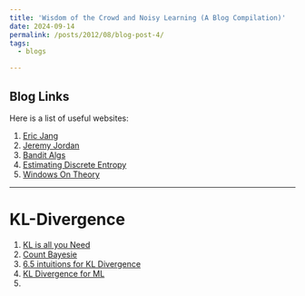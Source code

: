 ```yaml
---
title: 'Wisdom of the Crowd and Noisy Learning (A Blog Compilation)'
date: 2024-09-14
permalink: /posts/2012/08/blog-post-4/
tags:
  - blogs

---
```


## Blog Links

Here is a list of useful websites:

1. [Eric Jang](https://blog.evjang.com/2016/08/variational-bayes.html)
2. [Jeremy Jordan](https://www.jeremyjordan.me/)
3. [Bandit Algs](https://banditalgs.com/)
4. [Estimating Discrete Entropy](https://www.nowozin.net/sebastian/blog/estimating-discrete-entropy-part-1.html)
5. [Windows On Theory](https://windowsontheory.org/2021/01/15/ml-theory-with-bad-drawings/)

---
# KL-Divergence
1. [KL is all you Need](https://blog.alexalemi.com/kl-is-all-you-need.html)
2. [Count Bayesie](https://www.countbayesie.com/blog/2017/5/9/kullback-leibler-divergence-explained)
3. [6.5 intuitions for KL Divergence](https://www.lesswrong.com/posts/no5jDTut5Byjqb4j5/six-and-a-half-intuitions-for-kl-divergence)
4. [KL Divergence for ML](https://dibyaghosh.com/blog/probability/kldivergence.html)
5. 

